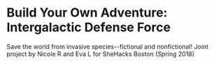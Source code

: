 # Build Your Own Adventure: Intergalactic Defense Force
Save the world from invasive species--fictional and nonfictional!
Joint project by Nicole R and Eva L for SheHacks Boston (Spring 2018)
